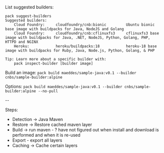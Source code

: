 List suggested builders:

```
pack suggest-builders
Suggested builders:
	Cloud Foundry:     cloudfoundry/cnb:bionic         Ubuntu bionic base image with buildpacks for Java, NodeJS and Golang
	Cloud Foundry:     cloudfoundry/cnb:cflinuxfs3     cflinuxfs3 base image with buildpacks for Java, .NET, NodeJS, Python, Golang, PHP, HTTPD and NGINX
	Heroku:            heroku/buildpacks:18            heroku-18 base image with buildpacks for Ruby, Java, Node.js, Python, Golang, & PHP

Tip: Learn more about a specific builder with:
	pack inspect-builder [builder image]
  ```
  
Build an image:
`pack build maeddes/sample-java:v0.1 --builder cnbs/sample-builder:alpine`

Options:
`pack build maeddes/sample-java:v0.1 --builder cnbs/sample-builder:alpine --no-pull`

--

Steps:

- Detection -> Java Maven
- Restore -> Restore cached maven layer
- Build -> run maven - ? have not figured out when install and download is performed and when it is re-used
- Export - export all layers
- Caching -> Cache certain layers
